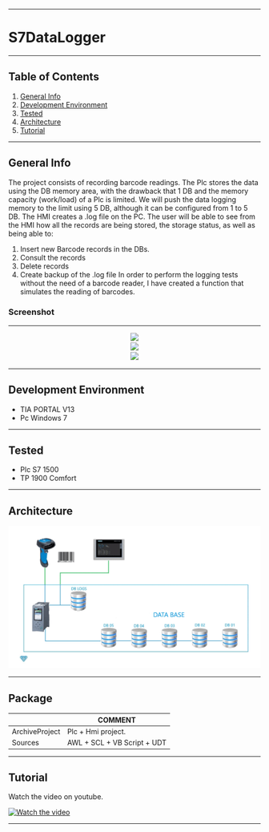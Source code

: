 ***
# S7DataLogger
***
## Table of Contents
1. [General Info](#general-info)
2. [Development Environment](#development-environment)
3. [Tested](#tested)
4. [Architecture](#architecture)
5. [Tutorial](#tutorial)
***
## General Info
The project consists of recording barcode readings. The Plc stores the data using the DB memory area, with the drawback that 1 DB and the memory capacity (work/load) of a Plc is limited. We will push the data logging memory to the limit using 5 DB, although it can be configured from 1 to 5 DB. The HMI creates a .log file on the PC. The user will be able to see from the HMI how all the records are being stored, the storage status, as well as being able to:
1.  Insert new Barcode records in the DBs. 
2.	Consult the records
3.	Delete records
4.	Create backup of the .log file
In order to perform the logging tests without the need of a barcode reader, I have created a function that simulates the reading of barcodes.

### Screenshot
***
<div align="center">
    <img src="/Images/ImageHM1.png"</img>
</div>  
<div align="center">
    <img src="/Images/ImageHM2.png"</img>
</div>    
<div align="center">
    <img src="/Images/ImageHM3.png"</img>
</div>    

***
## Development Environment
* TIA PORTAL V13
* Pc Windows 7
***
## Tested
* Plc S7 1500
* TP 1900 Comfort
***
## Architecture
![Architecture](Images/Sche_G1.gif)
***
## Package

|  | COMMENT |
| ------ | ------ |
| ArchiveProject | Plc + Hmi project.|
| Sources |  AWL + SCL + VB Script + UDT |

***
## Tutorial
Watch the video on youtube.

[![Watch the video](https://img.youtube.com/vi/dFuf3VNdXzA/0.jpg)](https://www.youtube.com/watch?v=dFuf3VNdXzA)
***


